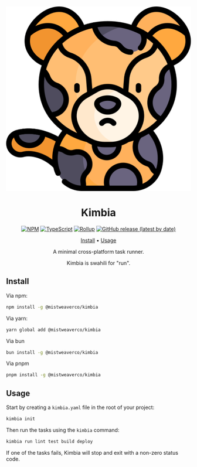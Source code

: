 <div align="center">

![Kimbia Logo](assets/logo.svg)

# Kimbia

[![NPM](https://img.shields.io/npm/v/@mistweaverco/kimbia?style=for-the-badge)](https://www.npmjs.com/package/@mistweaverco/kimbia)
[![TypeScript](https://img.shields.io/badge/TypeScript-3178C6.svg?style=for-the-badge&logo=typescript&logoColor=FFF)](https://www.typescriptlang.org/)
[![Rollup](https://img.shields.io/badge/Rollup-bd0f0f.svg?style=for-the-badge&logo=rollup.js&logoColor=FFF)](https://rollupjs.org/)
[![GitHub release (latest by date)](https://img.shields.io/github/v/release/mistweaverco/kimbia?style=for-the-badge)](https://github.com/mistweaverco/kimbia/releases/latest)

[Install](#install) • [Usage](#usage)

<p></p>

A minimal cross-platform task runner.

<p></p>

Kimbia is swahili for "run".

<p></p>

</div>

## Install

Via npm:

```sh
npm install -g @mistweaverco/kimbia
```

Via yarn:

```sh
yarn global add @mistweaverco/kimbia
```

Via bun

```sh
bun install -g @mistweaverco/kimbia
```

Via pnpm

```sh
pnpm install -g @mistweaverco/kimbia
```

## Usage

Start by creating a `kimbia.yaml` file in the root of your project:

```sh
kimbia init
```

Then run the tasks using the `kimbia` command:

```sh
kimbia run lint test build deploy
```

If one of the tasks fails,
Kimbia will stop and exit with a non-zero status code.
